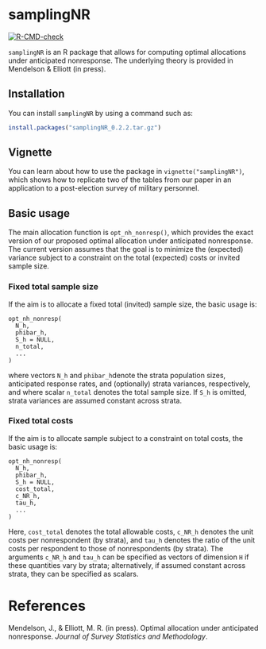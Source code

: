 
<!-- README.md is generated from README.Rmd. Please edit that file -->

# samplingNR

<!-- badges: start -->

[![R-CMD-check](https://github.com/jmendelson256/samplingNR/actions/workflows/R-CMD-check.yaml/badge.svg)](https://github.com/jmendelson256/samplingNR/actions/workflows/R-CMD-check.yaml)
<!-- badges: end -->

`samplingNR` is an R package that allows for computing optimal
allocations under anticipated nonresponse. The underlying theory is
provided in Mendelson & Elliott (in press).

## Installation

You can install `samplingNR` by using a command such as:

``` r
install.packages("samplingNR_0.2.2.tar.gz")
```

## Vignette

You can learn about how to use the package in `vignette("samplingNR")`,
which shows how to replicate two of the tables from our paper in an
application to a post-election survey of military personnel.

## Basic usage

The main allocation function is `opt_nh_nonresp()`, which provides the
exact version of our proposed optimal allocation under anticipated
nonresponse. The current version assumes that the goal is to minimize
the (expected) variance subject to a constraint on the total (expected)
costs or invited sample size.

### Fixed total sample size

If the aim is to allocate a fixed total (invited) sample size, the basic
usage is:

    opt_nh_nonresp(
      N_h,
      phibar_h,
      S_h = NULL,
      n_total,
      ...
    )

where vectors `N_h` and `phibar_h`denote the strata population sizes,
anticipated response rates, and (optionally) strata variances,
respectively, and where scalar `n_total` denotes the total sample size.
If `S_h` is omitted, strata variances are assumed constant across
strata.

### Fixed total costs

If the aim is to allocate sample subject to a constraint on total costs,
the basic usage is:

    opt_nh_nonresp(
      N_h,
      phibar_h,
      S_h = NULL,
      cost_total,
      c_NR_h,
      tau_h,
      ...
    )

Here, `cost_total` denotes the total allowable costs, `c_NR_h` denotes
the unit costs per nonrespondent (by strata), and `tau_h` denotes the
ratio of the unit costs per respondent to those of nonrespondents (by
strata). The arguments `c_NR_h` and `tau_h` can be specified as vectors
of dimension `H` if these quantities vary by strata; alternatively, if
assumed constant across strata, they can be specified as scalars.

# References

Mendelson, J., & Elliott, M. R. (in press). Optimal allocation under
anticipated nonresponse. *Journal of Survey Statistics and Methodology*.
